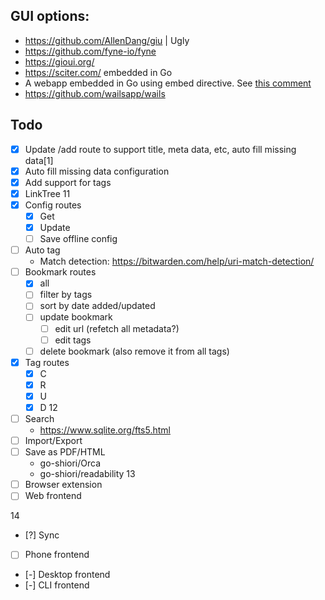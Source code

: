 ## GUI options:

- https://github.com/AllenDang/giu | Ugly
- https://github.com/fyne-io/fyne 
- https://gioui.org/
- https://sciter.com/ embedded in Go
- A webapp embedded in Go using embed directive. See [this comment](https://www.reddit.com/r/golang/comments/lmvut7/comment/gnz8kct/)
- https://github.com/wailsapp/wails


## Todo

- [x] Update /add route to support title, meta data, etc, auto fill missing data[1]
- [x] Auto fill missing data configuration
- [x] Add support for tags
- [x] LinkTree 
11
- [x] Config routes
  - [x] Get
  - [x] Update
  - [ ] Save offline config
- [ ] Auto tag
  - Match detection: https://bitwarden.com/help/uri-match-detection/
- [ ] Bookmark routes
  - [x] all 
  - [ ] filter by tags
  - [ ] sort by date added/updated
  - [ ] update bookmark
    - [ ] edit url (refetch all metadata?)
    - [ ] edit tags
  - [ ] delete bookmark (also remove it from all tags)
- [x] Tag routes
  - [x] C
  - [x] R
  - [x] U
  - [x] D
12
- [ ] Search
  - https://www.sqlite.org/fts5.html
- [ ] Import/Export
- [ ] Save as PDF/HTML
  - go-shiori/Orca
  - go-shiori/readability
13
- [ ] Browser extension
- [ ] Web frontend

14
- [?] Sync
- [ ] Phone frontend


- [-] Desktop frontend
- [-] CLI frontend
	